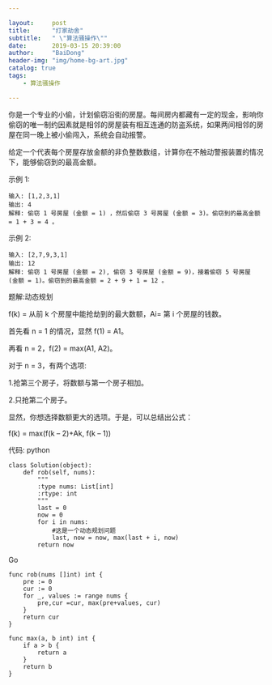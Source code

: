 ```yaml
---

layout:     post
title:      "打家劫舍"
subtitle:   " \"算法骚操作\""
date:       2019-03-15 20:39:00
author:     "BaiDong"
header-img: "img/home-bg-art.jpg"
catalog: true
tags:
    - 算法骚操作

---
```

你是一个专业的小偷，计划偷窃沿街的房屋。每间房内都藏有一定的现金，影响你偷窃的唯一制约因素就是相邻的房屋装有相互连通的防盗系统，如果两间相邻的房屋在同一晚上被小偷闯入，系统会自动报警。

给定一个代表每个房屋存放金额的非负整数数组，计算你在不触动警报装置的情况下，能够偷窃到的最高金额。

示例 1:

    输入: [1,2,3,1]
    输出: 4
    解释: 偷窃 1 号房屋 (金额 = 1) ，然后偷窃 3 号房屋 (金额 = 3)。偷窃到的最高金额 = 1 + 3 = 4 。

示例 2:

    输入: [2,7,9,3,1]
    输出: 12
    解释: 偷窃 1 号房屋 (金额 = 2), 偷窃 3 号房屋 (金额 = 9)，接着偷窃 5 号房屋 (金额 = 1)。偷窃到的最高金额 = 2 + 9 + 1 = 12 。


题解:动态规划

f(k) = 从前 k 个房屋中能抢劫到的最大数额，Ai= 第 i 个房屋的钱数。

首先看 n = 1 的情况，显然 f(1) = A1。

再看 n = 2，f(2) = max(A1, A2)。

对于 n = 3，有两个选项:

1.抢第三个房子，将数额与第一个房子相加。

2.只抢第二个房子。

显然，你想选择数额更大的选项。于是，可以总结出公式：

f(k) = max(f(k – 2)+Ak, f(k – 1))

代码:
python

    class Solution(object):
        def rob(self, nums):
            """
            :type nums: List[int]
            :rtype: int
            """
            last = 0 
            now = 0
            for i in nums: 
                #这是一个动态规划问题
                last, now = now, max(last + i, now)
            return now

Go

    func rob(nums []int) int {
        pre := 0
        cur := 0
        for _, values := range nums {
            pre,cur =cur, max(pre+values, cur)
        }
        return cur
    }

    func max(a, b int) int {
        if a > b {
            return a
        }
        return b
    }








